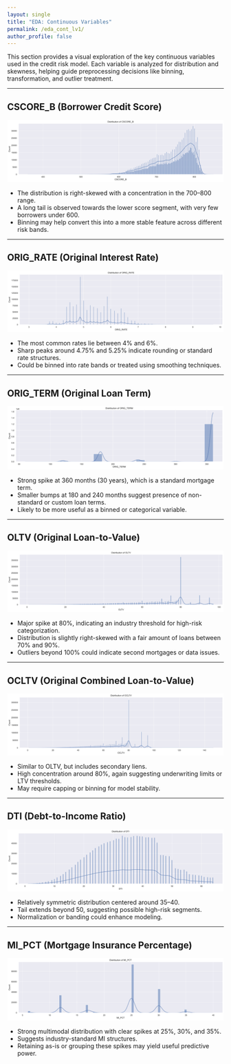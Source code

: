 ```yaml
---
layout: single
title: "EDA: Continuous Variables"
permalink: /eda_cont_lv1/
author_profile: false
---
```


This section provides a visual exploration of the key continuous variables used in the credit risk model. Each variable is analyzed for distribution and skewness, helping guide preprocessing decisions like binning, transformation, and outlier treatment.

---

## CSCORE_B (Borrower Credit Score)

![CSCORE_B](/assets/images/eda_cont_lv1/cont_eda_CSCORE_B.png)

- The distribution is right-skewed with a concentration in the 700–800 range.
- A long tail is observed towards the lower score segment, with very few borrowers under 600.
- Binning may help convert this into a more stable feature across different risk bands.

---

## ORIG_RATE (Original Interest Rate)

![ORIG_RATE](/assets/images/eda_cont_lv1/cont_eda_ORIG_RATE.png)

- The most common rates lie between 4% and 6%.
- Sharp peaks around 4.75% and 5.25% indicate rounding or standard rate structures.
- Could be binned into rate bands or treated using smoothing techniques.

---

## ORIG_TERM (Original Loan Term)

![ORIG_TERM](/assets/images/eda_cont_lv1/cont_eda_ORIG_TERM.png)

- Strong spike at 360 months (30 years), which is a standard mortgage term.
- Smaller bumps at 180 and 240 months suggest presence of non-standard or custom loan terms.
- Likely to be more useful as a binned or categorical variable.

---

## OLTV (Original Loan-to-Value)

![OLTV](/assets/images/eda_cont_lv1/cont_eda_OLTV.png)

- Major spike at 80%, indicating an industry threshold for high-risk categorization.
- Distribution is slightly right-skewed with a fair amount of loans between 70% and 90%.
- Outliers beyond 100% could indicate second mortgages or data issues.

---

## OCLTV (Original Combined Loan-to-Value)

![OCLTV](/assets/images/eda_cont_lv1/cont_eda_OCLTV.png)

- Similar to OLTV, but includes secondary liens.
- High concentration around 80%, again suggesting underwriting limits or LTV thresholds.
- May require capping or binning for model stability.

---

## DTI (Debt-to-Income Ratio)

![DTI](/assets/images/eda_cont_lv1/cont_eda_DTI.png)

- Relatively symmetric distribution centered around 35–40.
- Tail extends beyond 50, suggesting possible high-risk segments.
- Normalization or banding could enhance modeling.

---

## MI_PCT (Mortgage Insurance Percentage)

![MI_PCT](/assets/images/eda_cont_lv1/cont_eda_MI_PCT.png)

- Strong multimodal distribution with clear spikes at 25%, 30%, and 35%.
- Suggests industry-standard MI structures.
- Retaining as-is or grouping these spikes may yield useful predictive power.